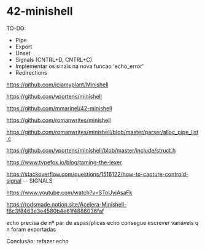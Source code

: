 # 42-minishell

TO-DO:

- Pipe
- Export
- Unset
- Signals (CNTRL+D, CNTRL+C)
- Implementar os sinais na nova funcao 'echo_error'
- Redirections

https://github.com/iciamyplant/Minishell

https://github.com/vportens/minishell

https://github.com/mmarinel/42-minishell

https://github.com/romanwrites/minishell

https://github.com/romanwrites/minishell/blob/master/parser/alloc_pipe_list.c

https://github.com/vportens/minishell/blob/master/include/struct.h

https://www.typefox.io/blog/taming-the-lexer

https://stackoverflow.com/questions/1516122/how-to-capture-controld-signal -- SIGNALS

https://www.youtube.com/watch?v=SToUyjAsaFk

https://rodsmade.notion.site/Acelera-Minishell-f6c3f8463e3e4580b4e61f4886036faf

echo precisa de nº par de aspas/plicas
echo consegue escrever variáveis q n foram exportadas

Conclusão: refazer echo
